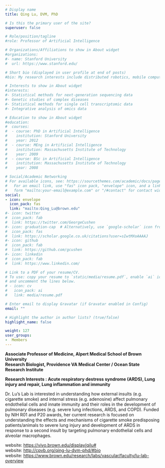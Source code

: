 ```yaml
---
# Display name
title: Qing Lu, DVM, PhD

# Is this the primary user of the site?
superuser: false

# Role/position/tagline
#role: Professor of Artificial Intelligence

# Organizations/Affiliations to show in About widget
#organizations:
#- name: Stanford University
#  url: https://www.stanford.edu/

# Short bio (displayed in user profile at end of posts)
#bio: My research interests include distributed robotics, mobile computing and programmable matter.

# Interests to show in About widget
#interests:
#- Statistical methods for next-generation sequencing data
#- Genetic studies of complex diseases
#- Statistical methods for single cell transcriptomic data
#- Integrative analysis of omics data

# Education to show in About widget
#education:
#  courses:
#  - course: PhD in Artificial Intelligence
#    institution: Stanford University
#    year: 2012
#  - course: MEng in Artificial Intelligence
#    institution: Massachusetts Institute of Technology
#    year: 2009
#  - course: BSc in Artificial Intelligence
#    institution: Massachusetts Institute of Technology
#    year: 2008

# Social/Academic Networking
# For available icons, see: https://sourcethemes.com/academic/docs/page-builder/#icons
#   For an email link, use "fas" icon pack, "envelope" icon, and a link in the
#   form "mailto:your-email@example.com" or "/#contact" for contact widget.
social:
- icon: envelope
  icon_pack: fas
  link: "mailto:Qing_Lu@brown.edu"
#- icon: twitter
#  icon_pack: fab
#  link: https://twitter.com/GeorgeCushen
#- icon: graduation-cap  # Alternatively, use `google-scholar` icon from `ai` icon pack
#  icon_pack: fas
#  link: https://scholar.google.co.uk/citations?user=sIwtMXoAAAAJ
#- icon: github
#  icon_pack: fab
#  link: https://github.com/gcushen
#- icon: linkedin
#  icon_pack: fab
#  link: https://www.linkedin.com/

# Link to a PDF of your resume/CV.
# To use: copy your resume to `static/media/resume.pdf`, enable `ai` icons in `params.toml`, 
# and uncomment the lines below.
# - icon: cv
#   icon_pack: ai
#   link: media/resume.pdf

# Enter email to display Gravatar (if Gravatar enabled in Config)
email: ""

# Highlight the author in author lists? (true/false)
highlight_name: false

weight: 127
user_groups:
-  Members
---
```


**Associate Professor of Medicine, Alpert Medical School of Brown University**<br>
**Research Biologist, Providence VA Medical Center / Ocean State Research Institute**

**Research Interests : Acute respiratory destress syndrome (ARDS), Lung injury and repair, Lung inflammation and immunity**

Dr. Lu’s Lab is interested in understanding how external insults (e.g. cigarette smoke) and internal stress (e.g. adenosine) affect pulmonary endothelial cells and innate immunity and their roles in the development of pulmonary diseases (e.g. severe lung infections, ARDS, and COPD). Funded by NIH R01 and P20 awards, her current research is focused on understanding the effects and mechanisms of cigarette smoke predisposing patients/animals to severe lung injury and development of ARDS in response to a second insult by targeting pulmonary endothelial cells and alveolar macrophages.

website: https://vivo.brown.edu/display/qilu# <br>
website: http://cpvb.org/qing-lu-dvm-phd/#bio <br>
website: https://www.brown.edu/research/labs/vascular/faculty/lu-lab-overview

